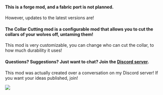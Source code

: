 #### This is a forge mod, and a fabric port is not planned.
However, updates to the latest versions are!

#### The Collar Cutting mod is a configurable mod that allows you to cut the collars of your wolves off, untaming them!
This mod is very customizable, you can change who can cut the collar, to how much durability it uses!

#### Questions? Suggestions? Just want to chat? Join the [Discord server](https://discord.gg/GsUqxzj).
This mod was actually created over a conversation on my Discord server! If you want your ideas published, join!

![](https://lh6.googleusercontent.com/pUMH3Ble2yhy-Pt0xxsXlccDXxCIS1GoVY1hIEvFL-ipkLzW9JTI0w5xg6dkjsgSzQOyuehZsDGXeGIOiXRm6HbC0E1GDHVj8EUJBn_MTmH8BpbGLDbzD_Y2nRy_HsbfnwpzutRWWZ4vcUXAcBI7e2yWEFiY1yviv4jlq3okANy42J0nwGbJauw3qPUGiw)

